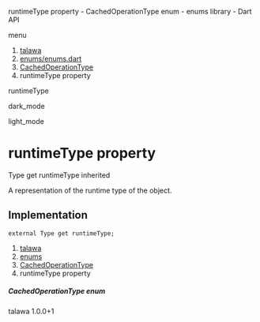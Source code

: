 




runtimeType property - CachedOperationType enum - enums library - Dart API







menu

1. [talawa](../../index.html)
2. [enums/enums.dart](../../enums_enums/enums_enums-library.html)
3. [CachedOperationType](../../enums_enums/CachedOperationType.html)
4. runtimeType property

runtimeType


dark\_mode

light\_mode




# runtimeType property


Type
get
runtimeType
inherited

A representation of the runtime type of the object.


## Implementation

```
external Type get runtimeType;
```


 


1. [talawa](../../index.html)
2. [enums](../../enums_enums/enums_enums-library.html)
3. [CachedOperationType](../../enums_enums/CachedOperationType.html)
4. runtimeType property

##### CachedOperationType enum





talawa
1.0.0+1






